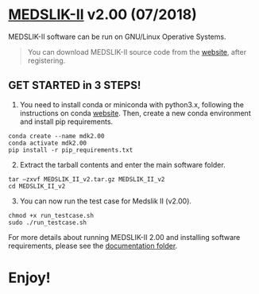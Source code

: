 # [MEDSLIK-II](http://www.medslik-ii.org/index.html) v2.00 (07/2018)

MEDSLIK-II software can be run on GNU/Linux Operative Systems.
> You can download MEDSLIK-II source code from the [website](http://www.medslik-ii.org/users/login.php), after registering.

## GET STARTED in 3 STEPS!
1. You need to install conda or miniconda with python3.x, following the instructions on conda [website](https://docs.conda.io/projects/miniconda/en/latest/). Then, create a new conda environment and install pip requirements.
```
conda create --name mdk2.00
conda activate mdk2.00
pip install -r pip_requirements.txt
```
2. Extract the tarball contents and enter the main software folder.
```
tar –zxvf MEDSLIK_II_v2.tar.gz MEDSLIK_II_v2
cd MEDSLIK_II_v2
```
3. You can now run the test case for Medslik II (v2.00).
```
chmod +x run_testcase.sh
sudo ./run_testcase.sh
```

For more details about running MEDSLIK-II 2.00 and installing software requirements, please see the [documentation folder](https://github.com/Igoratake/Medslik-II/tree/medslik_II_2_00/doc/).

# Enjoy!
